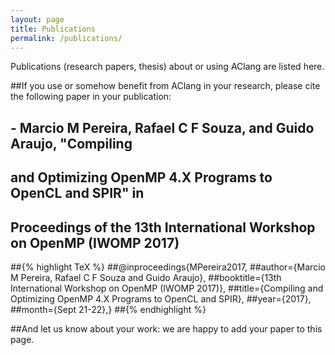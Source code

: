 ```yaml
---
layout: page
title: Publications
permalink: /publications/
---
```


Publications (research papers, thesis) about or using AClang are listed here.

##If you use or somehow benefit from AClang in your research, please cite the following paper in your publication:

##  - Marcio M Pereira, Rafael C F Souza, and Guido Araujo, "Compiling
##    and Optimizing OpenMP 4.X Programs to OpenCL and SPIR" in
##    Proceedings of the 13th International Workshop on OpenMP (IWOMP 2017)

##{% highlight TeX %}
##@inproceedings{MPereira2017,
##author={Marcio M Pereira, Rafael C F Souza and Guido Araujo},
##booktitle={13th International Workshop on OpenMP (IWOMP 2017)},
##title={Compiling and Optimizing OpenMP 4.X Programs to OpenCL and SPIR},
##year={2017},
##month={Sept 21-22},}
##{% endhighlight %}

##And let us know about your work: we are happy to add your paper to this page.
